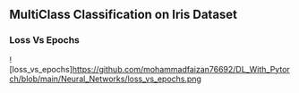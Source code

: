 ## MultiClass Classification on Iris Dataset
### Loss Vs Epochs
![loss_vs_epochs]https://github.com/mohammadfaizan76692/DL_With_Pytorch/blob/main/Neural_Networks/loss_vs_epochs.png

